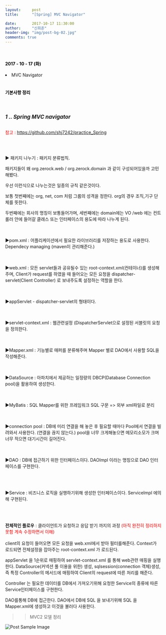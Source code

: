 ```yaml
---
layout:     post
title:      "[Spring] MVC Navigator"

date:       2017-10-17 11:30:00
author:     "신희준"
header-img: "img/post-bg-02.jpg"
comments: true
---
```

<meta name="description" content="Spring(스프링) Navigator 패키지 분류법칙, xml파일 용도 dispatcher-servlet, appServlet,web.xml, root-context.xml , pom.xml , mybatis, mybatis.xml, datasource ,sqlsession, MVC구조, MVC모델2,MVC 형태도">

<br>
<H4 style ="font-weight:bold; color : black">2017 - 10 - 17 (화)</H4>
<li>MVC Navigator</li>

<br>
<H4 style ="font-weight:bold; color:black;">기본사항 정리</H4>
<br>

<h5 style = "font-size: 17px; font-weight : bold;">1 .. Spring MVC navigator</h5>

<p style="color:red; font-size:14px;">참고 : <a href="https://github.com/shj7242/practice_Spring">https://github.com/shj7242/practice_Spring </a> </p>

<br><br>

<p style="font-size:14px">
▶ 패키지 나누기 : 패키지 분류법칙.
</p>

<p style="font-size:14px">
패키지들이 왜 org.zerock.web / org.zerock.domain 과 같이 구성되어있을까 고민해봤다.
</p>
<p style="font-size:14px">
우선 이런식으로 나누는것은 일종의 규칙 같은것이다.
</p>
<p style="font-size:14px">
보통 첫번째에는 org, net, com 처럼 그룹의 성격을 정한다. org의 경우 조직,기구 단체를 뜻한다.
</p>
<p style="font-size:14px">
두번째에는 회사의 명칭이 보통들어가며, 세번째에는 domain에는 VO /web 에는 컨트롤러 안에 들어갈 클래스 또는 인터페이스의
용도에 따라 나누게 된다.
</p>

<p style="font-size:14px"><br><br>
▶pom.xml : 어플리케이션에서 필요한 라이브러리를 저장하는 용도로 사용한다. Dependecy managing (maven이 관리해준다.)
</p>
<p style="font-size:14px"><br><br>
▶web.xml : 모든 servlet들과 공유될수 있는 root-context.xml(컨테이너)를 생성해주며, Client가 request를 하였을 때 들어오는 모든 요청을 dispatcher-servlet(Client Controller) 로 보내주도록 설정하는 역할을 한다.

</p>
<p style="font-size:14px"><br><br>
▶appServlet - dispatcher-servlet의 형태이다.
</p>
<p style="font-size:14px"><br><br>
▶servlet-context.xml : 웹관련설정 (DispatcherServlet으로 설정된 서블릿의 요청을 정의한다.

</p>
<p style="font-size:14px"><br><br>
▶Mapper.xml : 기능별로 매퍼를 분류해주며 Mapper 별로 DAO에서 사용할 SQL을 작성해준다.

</p>
<p style="font-size:14px"><br><br>
▶DataSource : 아파치에서 제공하는 일정량의 DBCP(Database Connection pool)을 활용하여 생성한다.   

</p>
<p style="font-size:14px"><br><br>
▶MyBatis : SQL Mapper를 위한 프레임워크 SQL 구문 => 외부 xml파일로 분리



</p>
<p style="font-size:14px"><br><br>
▶connection pool : DB에 미리 연결을 해 놓은 후 필요할 때마다 Pool에서 연결을 빌려와서 사용한다. (연결을 끊지 않는다.)
pool을 너무 크게해놓으면 메모리소모가 크며 너무 적으면 대기시간이 길어진다.


</p>
<p style="font-size:14px"><br><br>
▶DAO : DB에 접근하기 위한 인터페이스이다. DAOImpl 이라는 명칭으로 DAO 인터페이스를 구현한다.
<br><br>
<p style="font-size:14px"><br><br>
▶Service : 비즈니스 로직을 실행하기위해 생성한 인터페이스이다. ServiceImpl 에의해 구현된다.
</p>

<p style="font-size:14px;"><br><br><br>
<b>전체적인 플로우</b> : 클라이언트가 요청하고 응답 받기 까지의 과정 <span style="color:red">(아직 완전히 정리하지 못함 계속 수정하면서 이해)</span>
<br><br>
client의 요청이 들어오면 모든 요청을 web.xml에서 받아 필터를해준다.  Context가 로드되면 전체설정을 잡아주는 root-context.xml 가 로드된다.
</p>
<p style="font-size:14px;">
appServlet 을 1순위로 매핑하여 servlet-context.xml 를 통해 web관련 매핑을 실행한다. DataSource(커넥션 풀 이용을 위한) 생성, sqlsession(connection 객체)생성, 즉 특정 Controller의 메서드에 매핑하여 Client의 request에 따른 처리를 해준다.
</p>

<p style="font-size:14px;">
Controller 는 필요한 데이터를 DB에서 가져오기위해 요청한 Service의 종류에 따른 Service인터페이스를 구현한다.
</p>

<p style="font-size:14px;">
DAO를통해 DB에 접근한다. DAO에서 DB에 SQL 을 보내기위해
SQL 을 Mapper.xml에 생성하고 이것을 불러다 사용한다.
</p>


>>MVC2 모델 정리


<img src="{{ site.baseurl }}/img/dmvc.JPG" alt="Post Sample Image">
